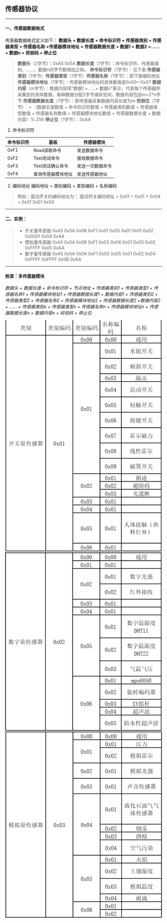 ## 传感器协议

-----

#### 一、传感器数据格式
传感器数据格式定义如下：
**数据头 + 数据长度 + 命令标识符 + 传感器类别 + 传感器类型 + 传感器名称 +传感器模块地址 + 传感器数据长度 + 数据1 + 数据2 +……+ 数据n + 校验码 + 停止位**


>**数据头**（2字节）：0xA5 0x5A 
**数据长度**（1字节）：命令标识符、传感器类别、……、数据n的字节数相加之和。
**命令标识符**（1字节）：见下表
**传感器类别**（1字节）**传感器类型**（1字节）**传感器名称**（1字节）：即下面编码地址
**传感器模块地址**（1字节）：传感器模块地址的具体数值是0x00～0x07
**数据内容**（m字节）：数据内容用“数据1 +……+ 数据n”表示，代表每个传感器所采集到的具体数据，每种数据分配2字节储存空间，数据内容包括m=2*n字节
**传感器数据长度**（1字节）：即传感器采集数据内容长度为m
**校验位**（1字节）: = （数据长度数值 + 命令标识符数值 + 传感器类别数值 + 传感器类型数值 + 传感器名称数值 + 传感器模块地址数值 + 传感器数据长度 + 数据内容）% 256
**停止位**（1字节）：0xAA

1. 命令标识符

|命令标识符|基板|传感器模块|
|-|-|-|
|0xF1|Read读取命令|发送数据命令|
|0xF2|Test测试命令|接收数据命令|
|0xF3|Test测试确认命令|发送一次数据命令|
|0xF4|查询传感器模块地址|发送传感器地址|

2. 编码地址
编码地址 = 类别编码 + 类型编码 + 名称编码

>例如：震动开关的编码地址为：
震动开关编码地址 = 0x01 + 0x01 + 0x04  = 0x01 0x01 0x04
-----
#### 二、实例：
>* 开关量传感器 0xA5  0x5A  0x08  0xF1  0x01  0x05  0x01  0x01  0x02  0x0001  0x04  0xAA
>* 模拟量传感器 0xA5  0x5A  0x08  0xF1  0x03  0x04  0x01  0x03  0x02  0xFFFF  0x05  0xAA
>* 数字量传感器 0xA5  0x5A  0x0A  0xF1  0x02  0x05  0x01  0x02  0x04  0xFFFF  0xFFFF  0x0B  0xAA

-----
#### 附录：多传感器模块
*数据头 + 数据长度 + 命令标识符 + 节点地址 + 传感器类别1 + 传感器类型1 +  传感器名称1 + 传感器模块地址1 + 传感器数据长度1 + 数据内容1  +  传感器类别2 + 传感器类型2 +  传感器名称2 + 传感器模块地址2 + 传感器数据长度2 +数据内容2  + …… +  传感器类别n + 传感器类型n + 传感器名称n + 传感器模块地址n  + 传感器数据长度n + 数据内容n  + 校验码 + 停止位*

![开关量传感器](./resource/img1.png)
![模拟量传感器](./resource/img2.png)
![数字量传感器](./resource/img3.png)
